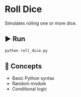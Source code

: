 # Roll Dice

Simulates rolling one or more dice.

## ▶️ Run

```bash
python roll_dice.py
```

## 🔧 Concepts
- Basic Python syntax
- Random module
- Conditional logic
